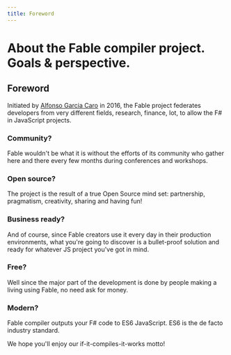 ```yaml
---
title: Foreword
---
```


# About the Fable compiler project. Goals & perspective.

## Foreword

Initiated by [Alfonso Garcia Caro](https://github.com/alfonsogarciacaro) in 2016, the Fable project federates developers from very different fields, research, finance, Iot, to allow the F# in JavaScript projects.

### Community?
Fable wouldn't be what it is without the efforts of its community who gather here and there every few months during conferences and workshops.

### Open source?
The project is the result of a true Open Source mind set: partnership, pragmatism, creativity, sharing and having fun!

### Business ready?
And of course, since Fable creators use it every day in their production environments, what you're going to discover is a bullet-proof solution and ready for whatever JS project you've got in mind.

### Free?
Well since the major part of the development is done by people making a living using Fable, no need ask for money.

### Modern?
Fable compiler outputs your F# code to ES6 JavaScript. ES6 is the de facto industry standard.

We hope you'll enjoy our if-it-compiles-it-works motto!
